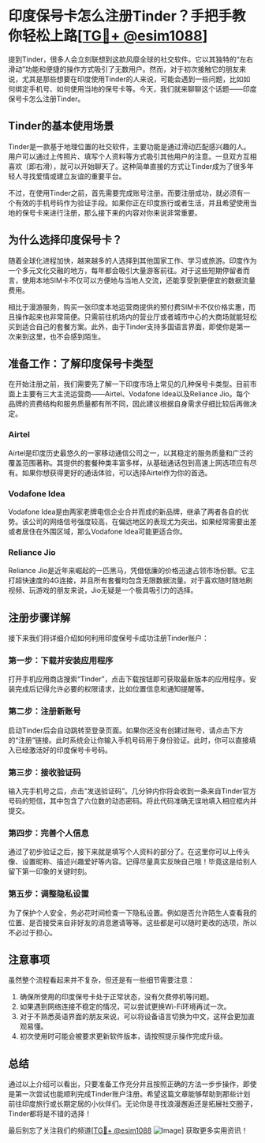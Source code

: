 # 印度保号卡怎么注册Tinder？手把手教你轻松上路[[TG💪+ @esim1088](https://t.me/s/esim1088)]

提到Tinder，很多人会立刻联想到这款风靡全球的社交软件。它以其独特的“左右滑动”功能和便捷的操作方式吸引了无数用户。然而，对于初次接触它的朋友来说，尤其是那些想要在印度使用Tinder的人来说，可能会遇到一些问题，比如如何绑定手机号、如何使用当地的保号卡等。今天，我们就来聊聊这个话题——印度保号卡怎么注册Tinder。

## Tinder的基本使用场景

Tinder是一款基于地理位置的社交软件，主要功能是通过滑动匹配感兴趣的人。用户可以通过上传照片、填写个人资料等方式吸引其他用户的注意。一旦双方互相喜欢（即右滑），就可以开始聊天了。这种简单直接的方式让Tinder成为了很多年轻人寻找爱情或建立友谊的重要平台。

不过，在使用Tinder之前，首先需要完成账号注册。而要注册成功，就必须有一个有效的手机号码作为验证手段。如果你正在印度旅行或者生活，并且希望使用当地的保号卡来进行注册，那么接下来的内容对你来说非常重要。

## 为什么选择印度保号卡？

随着全球化进程加快，越来越多的人选择到其他国家工作、学习或旅游。印度作为一个多元文化交融的地方，每年都会吸引大量游客前往。对于这些短期停留者而言，使用本地SIM卡不仅可以方便地与当地人交流，还能享受到更便宜的数据流量费用。

相比于漫游服务，购买一张印度本地运营商提供的预付费SIM卡不仅价格实惠，而且操作起来也非常简便。只需前往机场内的营业厅或者城市中心的大商场就能轻松买到适合自己的套餐方案。此外，由于Tinder支持多国语言界面，即使你是第一次来到这里，也不会感到陌生。

## 准备工作：了解印度保号卡类型

在开始注册之前，我们需要先了解一下印度市场上常见的几种保号卡类型。目前市面上主要有三大主流运营商——Airtel、Vodafone Idea以及Reliance Jio。每个品牌的资费结构和服务质量都有所不同，因此建议根据自身需求仔细比较后再做决定。

### Airtel
Airtel是印度历史最悠久的一家移动通信公司之一，以其稳定的服务质量和广泛的覆盖范围著称。其提供的套餐种类丰富多样，从基础通话包到高速上网选项应有尽有。如果你想获得更好的通话体验，可以选择Airtel作为你的首选。

### Vodafone Idea
Vodafone Idea是由两家老牌电信企业合并而成的新品牌，继承了两者各自的优势。该公司的网络信号强度较高，在偏远地区的表现尤为突出。如果经常需要出差或者居住在外围区域，那么Vodafone Idea可能更适合你。

### Reliance Jio
Reliance Jio是近年来崛起的一匹黑马，凭借低廉的价格迅速占领市场份额。它主打超快速度的4G连接，并且所有套餐均包含无限数据流量。对于喜欢随时随地刷视频、玩游戏的朋友来说，Jio无疑是一个极具吸引力的选择。

## 注册步骤详解

接下来我们将详细介绍如何利用印度保号卡成功注册Tinder账户：

### 第一步：下载并安装应用程序
打开手机应用商店搜索“Tinder”，点击下载按钮即可获取最新版本的应用程序。安装完成后记得允许必要的权限请求，比如位置信息和通知提醒等。

### 第二步：注册新账号
启动Tinder后会自动跳转至登录页面。如果你还没有创建过账号，请点击下方的“注册”链接。此时系统会让你输入手机号码用于身份验证。此时，你可以直接填入已经激活好的印度保号卡号码。

### 第三步：接收验证码
输入完手机号之后，点击“发送验证码”。几分钟内你将会收到一条来自Tinder官方号码的短信，其中包含了六位数的动态密码。将此代码准确无误地填入相应框内并提交。

### 第四步：完善个人信息
通过了初步验证之后，接下来就是填写个人资料的部分了。在这里你可以上传头像、设置昵称、描述兴趣爱好等内容。记得尽量真实反映自己哦！毕竟这是给别人留下第一印象的关键时刻。

### 第五步：调整隐私设置
为了保护个人安全，务必花时间检查一下隐私设置。例如是否允许陌生人查看我的位置、是否接受来自非好友的消息邀请等等。这些都是可以随时更改的选项，所以不必过于担心。

## 注意事项

虽然整个流程看起来并不复杂，但还是有一些细节需要注意：

1. 确保所使用的印度保号卡处于正常状态，没有欠费停机等问题。
2. 如果遇到网络连接不稳定的情况，可以尝试更换Wi-Fi环境再试一次。
3. 对于不熟悉英语界面的朋友来说，可以将设备语言切换为中文，这样会更加直观易懂。
4. 初次使用时可能会被要求更新软件版本，请按照提示操作完成升级。

## 总结

通过以上介绍可以看出，只要准备工作充分并且按照正确的方法一步步操作，即使是第一次尝试也能顺利完成Tinder账户注册。希望这篇文章能够帮助到那些计划前往印度旅行或长期定居的小伙伴们。无论你是寻找浪漫邂逅还是拓展社交圈子，Tinder都将是不错的选择！

最后别忘了关注我们的频道[[TG💪+ @esim1088](https://t.me/s/esim1088) ![Image](https://i.postimg.cc/4NQfJmqS/Snipaste-2025-05-13-00-14-12.png)] 获取更多实用资讯！